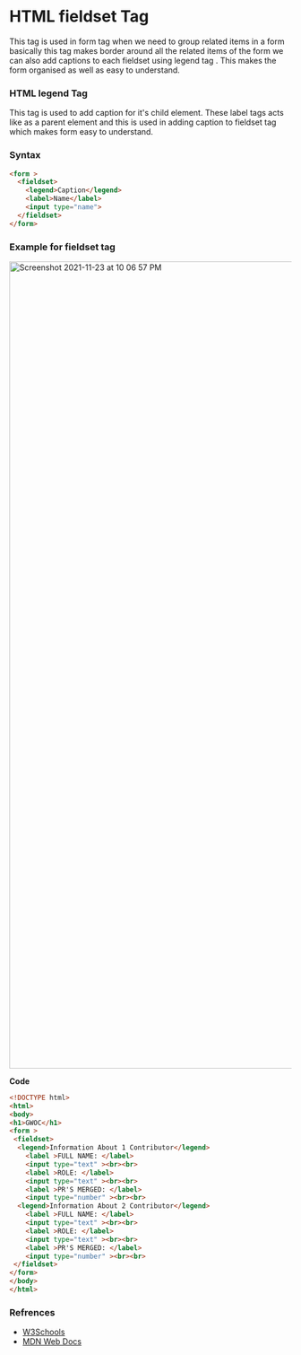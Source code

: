 # HTML fieldset Tag
This tag is used in form tag when we need to group related items in a form basically this tag makes border around all the related items of the form we can also add captions to each fieldset using legend tag . This makes the form organised as well as easy to understand.
### HTML legend Tag
This tag is used to add caption for it's child element. These label tags acts like as a parent element and this is used in adding caption to fieldset tag which makes form easy to understand.
### Syntax
```html
<form >
  <fieldset>
    <legend>Caption</legend>
    <label>Name</label>
    <input type="name">
  </fieldset>
</form>

```

### Example for fieldset tag

<img width="1439" alt="Screenshot 2021-11-23 at 10 06 57 PM" src="https://user-images.githubusercontent.com/84950175/143065720-6b561790-20ad-470a-8c85-ae574d662e15.png">

**Code**
```html
<!DOCTYPE html>
<html>
<body>
<h1>GWOC</h1>
<form >
 <fieldset>
  <legend>Information About 1 Contributor</legend>
    <label >FULL NAME: </label>
    <input type="text" ><br><br>
    <label >ROLE: </label>
    <input type="text" ><br><br>
    <label >PR'S MERGED: </label>
    <input type="number" ><br><br>
  <legend>Information About 2 Contributor</legend>
    <label >FULL NAME: </label>
    <input type="text" ><br><br>
    <label >ROLE: </label>
    <input type="text" ><br><br>
    <label >PR'S MERGED: </label>
    <input type="number" ><br><br>
 </fieldset>
</form>
</body>
</html>
```
### Refrences
* [W3Schools](https://www.w3schools.com/tags/tag_fieldset.asp#)
* [MDN Web Docs](https://developer.mozilla.org/en-US/docs/Web/HTML/Element/fieldset)

